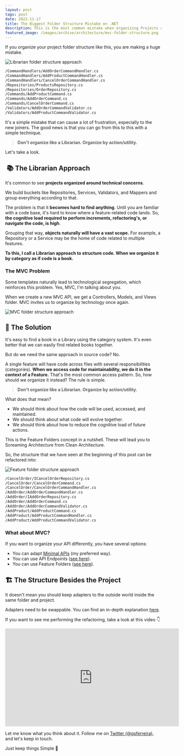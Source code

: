 ```yaml
---
layout: post
tags: post
date: 2022-11-17
title: The Biggest Folder Structure Mistake on .NET
description: This is the most common mistake when organizing Projects and Solutions in .NET. It is a real onboarding nightmare for newcomers. In this post, I will show you how to use Feature Folders towards a Screaming Architecture (Clean Architecture).
featured_image: /images/archive/architecture/mvc-folder-structure.png
---
```


If you organize your project folder structure like this, you are making a huge mistake.

![Librarian folder structure approach](/images/archive/architecture/librarian-folder-structure.png)

```bash
/CommandHandlers/AddOrderCommandHandler.cs
/CommandHandlers/AddProductCommandHandler.cs
/CommandHandlers/CancelOrderCommandHandler.cs
/Repositories/ProductsRepository.cs
/Repositories/OrderRepository.cs
/Commands/AddProductCommand.cs
/Commands/AddOrderCommand.cs
/Commands/CancelOrderCommand.cs
/Validators/AddOrderCommandValidator.cs
/Validators/AddProductCommandValidator.cs
```

It's a simple mistake that can cause a lot of frustration, especially to the new joiners.
The good news is that you can go from this to this with a simple technique.

> **Don't organize like a Librarian.
> Organize by action/utility.**

Let's take a look.

##  📚 The Librarian Approach

It's common to see **projects organized around technical concerns**.

We build buckets like Repositories, Services, Validators, and Mappers and group everything according to that.

The problem is that it **becomes hard to find anything**. Until you are familiar with a code base, it's hard to know where a feature-related code lands. So, **the cognitive load required to perform increments, refactoring's, or navigate the code, is high**.

Grouping that way, **objects naturally will have a vast scope.** For example, a Repository or a Service may be the home of code related to multiple features.

**To this, I call a Librarian approach to structure code. When we organize it by category as if code is a book.**

### The MVC Problem

Some templates naturally lead to technological segregation, which reinforces this problem.
Yes, MVC, I'm talking about you.

When we create a new MVC API, we get a Controllers, Models, and Views folder. MVC invites us to organize by technology once again.

![MVC folder structure approach](/images/archive/architecture/mvc-folder-structure.png)

## 🎯 The Solution

It's easy to find a book in a Library using the category system. It's even better that we can easily find related books together.

But do we need the same approach in source code? No.

A single feature will have code across files with several responsibilities (categories). **When we access code for maintainability, we do it in the context of a Feature.** That's the most common access pattern. So, how should we organize it instead? The rule is simple.

> **Don't organize like a Librarian.
> Organize by action/utility.**

What does that mean?

- We should think about how the code will be used, accessed, and maintained.
- We should think about what code will evolve together.
- We should think about how to reduce the cognitive load of future actions.

This is the Feature Folders concept in a nutshell.
These will lead you to Screaming Architecture from Clean Architecture.

So, the structure that we have seen at the beginning of this post can be refactored into:

![Feature folder structure approach](/images/archive/architecture/feature-folder-structure.png)

```bash
/CancelOrder/ICancelOrderRepository.cs
/CancelOrder/CancelOrderCommand.cs
/CancelOrder/CancelOrderCommandHandler.cs
/AddOrder/AddOrderCommandHandler.cs
/AddOrder/IAddOrderRepository.cs
/AddOrder/AddOrderCommand.cs
/AddOrder/AddOrderCommandValidator.cs
/AddProduct/AddProductCommand.cs
/AddProduct/AddProductCommandHandler.cs
/AddProduct/AddProductCommandValidator.cs
```

### What about MVC?

If you want to organize your API differently, you have several options:

- You can adapt [Minimal APIs](https://learn.microsoft.com/en-us/aspnet/core/fundamentals/minimal-apis?view=aspnetcore-7.0) (my preferred way).
- You can use API Endpoints ([see here](https://github.com/ardalis/ApiEndpoints)).
- You can use Feature Folders ([see here](https://scottsauber.com/2016/04/25/feature-folder-structure-in-asp-net-core/)).

## 🏗 The Structure Besides the Project

It doesn't mean you should keep adapters to the outside world inside the same folder and project.

Adapters need to be swappable. You can find an in-depth explanation [here](https://gsferreira.com/archive/2022/how-to-apply-hexagonal-architecture-with-dotnet/).

If you want to see me performing the refactoring, take a look at this video 👇

<iframe width="560" height="315" src="https://www.youtube.com/embed/rYnbspEcKJw" title="YouTube video player" frameborder="0" allow="accelerometer; autoplay; clipboard-write; encrypted-media; gyroscope; picture-in-picture" allowfullscreen></iframe>

Let me know what you think about it. Follow me on [Twitter (@gsferreira)](https://twitter.com/gsferreira), and let's keep in touch.

Just keep things Simple 🌱

